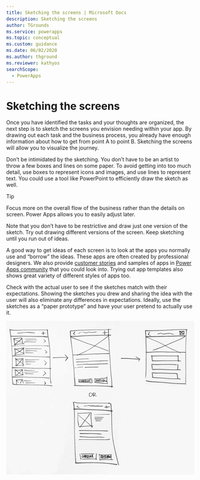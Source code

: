 ```yaml
---
title: Sketching the screens | Microsoft Docs
description: Sketching the screens
author: TGrounds
ms.service: powerapps
ms.topic: conceptual
ms.custom: guidance
ms.date: 06/02/2020
ms.author: thground
ms.reviewer: kathyos
searchScope:  
  - PowerApps
---
```


# Sketching the screens

Once you have identified the tasks and your thoughts are organized, the next
step is to sketch the screens you envision needing within your app. By drawing
out each task and the business process, you already have enough information
about how to get from point A to point B. Sketching the screens will allow you
to visualize the journey.

Don’t be intimidated by the sketching. You don’t have to be an artist to throw a
few boxes and lines on some paper. To avoid getting into too much detail, use
boxes to represent icons and images, and use lines to represent text. You could
use a tool like PowerPoint to efficiently draw the sketch as well.

> [!TIP]
> Focus more on the overall flow of the business rather than the details on
screen. Power Apps allows you to easily adjust later.

Note that you don’t have to be restrictive and draw just one version of the
sketch. Try out drawing different versions of the screen. Keep sketching until
you run out of ideas.

A good way to get ideas of each screen is to look at the apps you normally use
and “borrow” the ideas. These apps are often created by professional designers.
We also provide [customer
stories](https://customers.microsoft.com/search?sq=&ff=story_product_categories%26%3EPower%20Apps&p=0&so=story_publish_date%20desc)
and samples of apps in [Power Apps
community](https://powerusers.microsoft.com/t5/Power-Apps-Community/ct-p/PowerApps1)
that you could look into. Trying out app templates also shows great variety of
different styles of apps too.

Check with the actual user to see if the sketches match with their
expectations. Showing the sketches you drew and sharing the
idea with the user will also eliminate any differences in expectations. Ideally,
use the sketches as a “paper prototype” and have your user pretend to actually
use it.

![A sketch of some app screen ideas](media/sketch.png)
